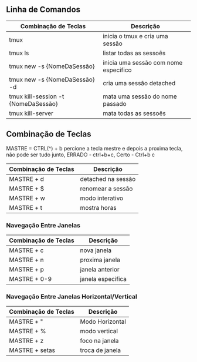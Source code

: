 ## Linha de Comandos

| Combinação de Teclas                | Descrição                                   |
|-------------------------------------|---------------------------------------------|
| tmux                                | inicia o tmux e cria uma sessão             |
| tmux ls                             | listar todas as sessoẽs                     |
| tmux new -s {NomeDaSessão}          | inicia uma sessão com nome especifico       |
| tmux new -s {NomeDaSessão} -d       | cria uma sessão detached                    |
| tmux kill-session -t {NomeDaSessão} | mata uma sessão do nome passado             |
| tmux kill-server                    | mata todas as sessoẽs                       |


## Combinação de Teclas
MASTRE = CTRL(^) + b
percione a tecla mestre e depois a proxima tecla, não pode ser tudo junto, ERRADO - ctrl+b+c, Certo - Ctrl+b c

| Combinação de Teclas | Descrição |
|----------------------|-----------|
| MASTRE + d | detached na sessão  |
| MASTRE + $ | renomear a sessão   |
| MASTRE + w | modo interativo     |
| MASTRE + t | mostra horas        |


### Navegação Entre Janelas
| Combinação de Teclas | Descrição |
|----------------------|-----------|
| MASTRE + c   | nova janela       |
| MASTRE + n   | proxima janela    |
| MASTRE + p   | janela anterior   |
| MASTRE + 0-9 | janela especifica |

### Navegação Entre Janelas Horizontal/Vertical
| Combinação de Teclas | Descrição |
|----------------------|-----------|
| MASTRE + "     | Modo Horizontal |
| MASTRE + %     | modo vertical   |
| MASTRE + z     | foco na janela  |
| MASTRE + setas | troca de janela |
